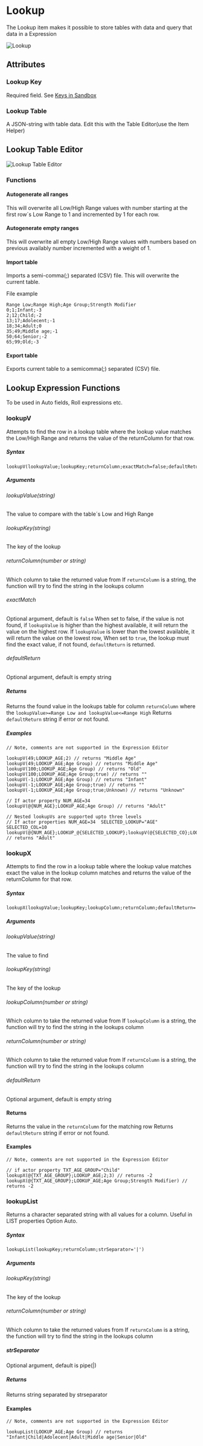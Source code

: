 # Lookup

The Lookup item makes it possible to store tables with data and query that data in a Expression

![Lookup](resources/lookup_basic.png)

## Attributes

### Lookup Key

Required field.
See [Keys in Sandbox](sandbox_keys.md)

### Lookup Table

A JSON-string with table data.
Edit this with the Table Editor(use the Item Helper)

## Lookup Table Editor

![Lookup Table Editor](resources/lookup_table_editor_basic.png)

### Functions

#### Autogenerate all ranges

This will overwrite all Low/High Range values with number starting at the first row´s Low Range to 1 and incremented by 1 for each row.

#### Autogenerate empty ranges

This will overwrite all empty Low/High Range values with numbers based on previous availably number incremented with a weight of 1.

#### Import table

Imports a semi-comma(;) separated (CSV) file. This will overwrite the current table.

File example
```
Range Low;Range High;Age Group;Strength Modifier
0;1;Infant;-3
2;12;Child;-2
13;17;Adolecent;-1
18;34;Adult;0
35;49;Middle age;-1
50;64;Senior;-2
65;99;Old;-3
```

#### Export table

Exports current table to a semicomma(;) separated (CSV) file.

## Lookup Expression Functions

To be used in Auto fields, Roll expressions etc.

### lookupV

Attempts to find the row in a lookup table where the lookup value matches the Low/High Range and returns the value of the returnColumn for that row.

##### Syntax

```
lookupV(lookupValue;lookupKey;returnColumn;exactMatch=false;defaultReturn='') 
```

##### Arguments

###### lookupValue(string)

The value to compare with the table´s Low and High Range

###### lookupKey(string)

The key of the lookup

###### returnColumn(number or string)

Which column to take the returned value from
If `returnColumn` is a string, the function will try to find the string in the lookups column

###### exactMatch

Optional argument, default is `false`
When set to false, if the value is not found, if `lookupValue` is higher than the highest available, it will return the value on the highest row. If `lookupValue` is lower than the lowest available, it will return the value on the lowest row,
When set to `true`, the lookup must find the exact value, if not found, `defaultReturn` is returned.

###### defaultReturn

Optional argument, default is empty string

##### Returns

Returns the found value in the lookups table for column `returnColumn`  where the `lookupValue>=Range Low and lookupValue<=Range High`
Returns `defaultReturn` string if error or not found.

##### Examples

```
// Note, comments are not supported in the Expression Editor

lookupV(49;LOOKUP_AGE;2) // returns "Middle Age"
lookupV(49;LOOKUP_AGE;Age Group) // returns "Middle Age"
lookupV(100;LOOKUP_AGE;Age Group) // returns "Old"
lookupV(100;LOOKUP_AGE;Age Group;true) // returns ""
lookupV(-1;LOOKUP_AGE;Age Group) // returns "Infant"
lookupV(-1;LOOKUP_AGE;Age Group;true) // returns ""
lookupV(-1;LOOKUP_AGE;Age Group;true;Unknown) // returns "Unknown"

// If actor property NUM_AGE=34
lookupV(@{NUM_AGE};LOOKUP_AGE;Age Group) // returns "Adult"

// Nested lookupVs are supported upto three levels
// If actor properties NUM_AGE=34  SELECTED_LOOKUP="AGE" SELECTED_COL=10
lookupV(@{NUM_AGE};LOOKUP_@{SELECTED_LOOKUP};lookupV(@{SELECTED_CO};LOOKUP_AGE_CATEGORIES;2)}) // returns "Adult"

```

### lookupX

Attempts to find the row in a lookup table where the lookup value matches exact the  value in the  lookup column matches  and returns the value of the returnColumn for that row.

##### Syntax

```
lookupX(lookupValue;lookupKey;lookupColumn;returnColumn;defaultReturn='') 
```

##### Arguments

###### lookupValue(string)

The value to find

###### lookupKey(string)

The key of the lookup

###### lookupColumn(number or string)

Which column to take the returned value from
If `lookupColumn` is a string, the function will try to find the string in the lookups column

###### returnColumn(number or string)

Which column to take the returned value from
If `returnColumn` is a string, the function will try to find the string in the lookups column

###### defaultReturn

Optional argument, default is empty string

#### Returns

Returns the value in the `returnColumn` for the matching row
Returns `defaultReturn` string if error or not found.

#### Examples

```
// Note, comments are not supported in the Expression Editor

// if actor property TXT_AGE_GROUP="Child"
lookupX(@{TXT_AGE_GROUP};LOOKUP_AGE;2;3) // returns -2
lookupX(@{TXT_AGE_GROUP};LOOKUP_AGE;Age Group;Strength Modifier) // returns -2
```

### lookupList

Returns a character separated string with all values for a column.
Useful in LIST properties Option Auto.

##### Syntax

```
lookupList(lookupKey;returnColumn;strSeparator='|')
```

##### Arguments

###### lookupKey(string)

The key of the lookup

###### returnColumn(number or string)

Which column to take the returned values from
If `returnColumn` is a string, the function will try to find the string in the lookups column

##### strSeparator

Optional argument, default is pipe(|)

##### Returns

Returns string separated by strseparator

#### Examples

```
// Note, comments are not supported in the Expression Editor

lookupList(LOOKUP_AGE;Age Group) // returns "Infant|Child|Adolecent|Adult|Middle age|Senior|Old"

```

### 
